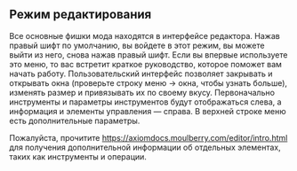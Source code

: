 ## Режим редактирования ##

Все основные фишки мода находятся в интерфейсе редактора. Нажав правый шифт по умолчанию, вы войдете в этот режим, вы можете выйти из него, снова нажав правый шифт. Если вы впервые используете это меню, то  вас встретит краткое руководство, которое поможет вам начать работу. Пользовательский интерфейс позволяет закрывать и открывать окна (проверьте строку меню -> окна, чтобы узнать больше), изменять размер и привязывать их по своему вкусу. Первоначально инструменты и параметры инструментов будут отображаться слева, а информация и элементы управления — справа. В верхней строке меню есть дополнительные параметры.

Пожалуйста, прочитите https://axiomdocs.moulberry.com/editor/intro.html для получения дополнительной информации об отдельных элементах, таких как инструменты и операции.

